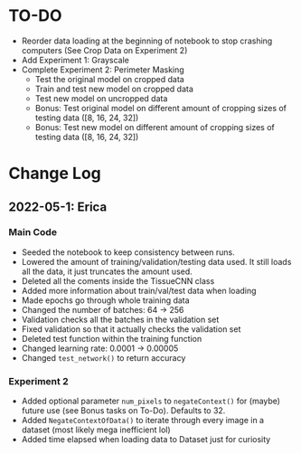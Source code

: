 # TO-DO 
- Reorder data loading at the beginning of notebook to stop crashing computers (See Crop Data on Experiment 2)
- Add Experiment 1: Grayscale
- Complete Experiment 2: Perimeter Masking
    - Test the original model on cropped data
    - Train and test new model on cropped data
    - Test new model on uncropped data
    - Bonus: Test original model on different amount of cropping sizes of testing data ([8, 16, 24, 32])
    - Bonus: Test new model on different amount of cropping sizes of testing data ([8, 16, 24, 32])

# Change Log
## 2022-05-1: Erica
### Main Code
- Seeded the notebook to keep consistency between runs.
- Lowered the amount of training/validation/testing data used. It still loads all the data, it just truncates the amount used.
- Deleted all the coments inside the TissueCNN class
- Added more information about train/val/test data when loading
- Made epochs go through whole training data
- Changed the number of batches: 64 -> 256
- Validation checks all the batches in the validation set
- Fixed validation so that it actually checks the validation set
- Deleted test function within the training function
- Changed learning rate: 0.0001 -> 0.00005
- Changed ```test_network()``` to return accuracy

### Experiment 2
- Added optional parameter ```num_pixels``` to ```negateContext()``` for (maybe) future use (see Bonus tasks on To-Do). Defaults to 32.
- Added ```NegateContextOfData()``` to iterate through every image in a dataset (most likely mega inefficient lol)
- Added time elapsed when loading data to Dataset just for curiosity
